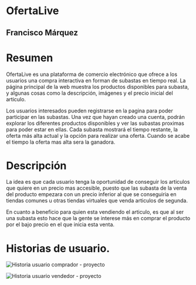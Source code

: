 

# OfertaLive

## Francisco Márquez


# Resumen
OfertaLive es una plataforma de comercio electrónico que ofrece a los usuarios una compra interactiva en forman de subastas en tiempo real. La página principal de la web muestra los productos disponibles para subasta, y algunas cosas como la descripción, imágenes y el precio inicial del articulo.

Los usuarios interesados pueden registrarse en la pagina para poder participar en las subastas. Una vez que hayan creado una cuenta, podrán explorar los diferentes productos disponibles y ver las subastas proximas para poder estar en ellas. Cada subasta mostrará el tiempo restante, la oferta más alta actual y la opción para realizar una oferta. Cuando se acabe el tiempo la oferta mas alta sera la ganadora.

# Descripción
La idea es que cada usuario tenga la oportunidad de conseguir los articulos que quiere en un precio mas accesible, puesto que las subasta de la venta del producto empezara con un precio inferior al que se conseguiria en tiendas comunes u otras tiendas virtuales que venda articulos de segunda.

En cuanto a beneficio para quien esta vendiendo el articulo, es que al ser una subasta esto hace que la gente se interese más en comprar el producto por el bajo precio en el que inicia esta venta.

# Historias de usuario.


![Historia usuario comprador - proyecto](https://github.com/franciscoMarquezBocanegra/Proyecto_ARSW/assets/98216991/e68643d4-e8a4-4721-b479-ec92cbe04cc3)


![Historia usuario vendedor - proyecto](https://github.com/franciscoMarquezBocanegra/Proyecto_ARSW/assets/98216991/55ac1d00-9eca-4fb4-87b7-c79a716987e6)

